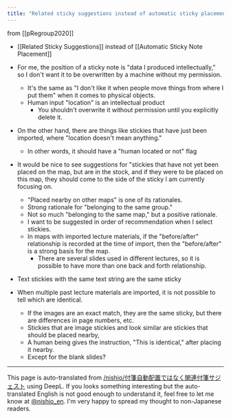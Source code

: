 ```yaml
---
title: "Related sticky suggestions instead of automatic sticky placement"
---
```


from [[pRegroup2020]]
- [[Related Sticky Suggestions]] instead of [[Automatic Sticky Note Placement]]

- For me, the position of a sticky note is "data I produced intellectually," so I don't want it to be overwritten by a machine without my permission.
    - It's the same as "I don't like it when people move things from where I put them" when it comes to physical objects.
    - Human input "location" is an intellectual product
        - You shouldn't overwrite it without permission until you explicitly delete it.

- On the other hand, there are things like stickies that have just been imported, where "location doesn't mean anything."
    - In other words, it should have a "human located or not" flag

- It would be nice to see suggestions for "stickies that have not yet been placed on the map, but are in the stock, and if they were to be placed on this map, they should come to the side of the sticky I am currently focusing on.
    - "Placed nearby on other maps" is one of its rationales.
    - Strong rationale for "belonging to the same group."
    - Not so much "belonging to the same map," but a positive rationale.
    - I want to be suggested in order of recommendation when I select stickies.
    - In maps with imported lecture materials, if the "before/after" relationship is recorded at the time of import, then the "before/after" is a strong basis for the map.
        - There are several slides used in different lectures, so it is possible to have more than one back and forth relationship.

- Text stickies with the same text string are the same sticky
- When multiple past lecture materials are imported, it is not possible to tell which are identical.
    - If the images are an exact match, they are the same sticky, but there are differences in page numbers, etc.
    - Stickies that are image stickies and look similar are stickies that should be placed nearby,
    - A human being gives the instruction, "This is identical," after placing it nearby.
    - Except for the blank slides?


---
This page is auto-translated from [/nishio/付箋自動配置ではなく関連付箋サジェスト](https://scrapbox.io/nishio/付箋自動配置ではなく関連付箋サジェスト) using DeepL. If you looks something interesting but the auto-translated English is not good enough to understand it, feel free to let me know at [@nishio_en](https://twitter.com/nishio_en). I'm very happy to spread my thought to non-Japanese readers.
